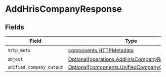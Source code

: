 # AddHrisCompanyResponse


## Fields

| Field                                                                                                    | Type                                                                                                     | Required                                                                                                 | Description                                                                                              |
| -------------------------------------------------------------------------------------------------------- | -------------------------------------------------------------------------------------------------------- | -------------------------------------------------------------------------------------------------------- | -------------------------------------------------------------------------------------------------------- |
| `http_meta`                                                                                              | [components.HTTPMetadata](../../models/components/httpmetadata.md)                                       | :heavy_check_mark:                                                                                       | N/A                                                                                                      |
| `object`                                                                                                 | [Optional[operations.AddHrisCompanyResponseBody]](../../models/operations/addhriscompanyresponsebody.md) | :heavy_minus_sign:                                                                                       | N/A                                                                                                      |
| `unified_company_output`                                                                                 | [Optional[components.UnifiedCompanyOutput]](../../models/components/unifiedcompanyoutput.md)             | :heavy_minus_sign:                                                                                       | N/A                                                                                                      |